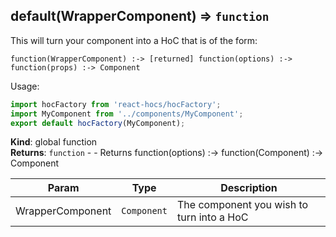 <a name="default"></a>

## default(WrapperComponent) ⇒ <code>function</code>
This will turn your component into a HoC that
is of the form:

```
function(WrapperComponent) :-> [returned] function(options) :-> function(props) :-> Component
```

Usage:

```js
import hocFactory from 'react-hocs/hocFactory';
import MyComponent from '../components/MyComponent';
export default hocFactory(MyComponent);
```

**Kind**: global function  
**Returns**: <code>function</code> - - Returns function(options) :-> function(Component) :-> Component  

| Param | Type | Description |
| --- | --- | --- |
| WrapperComponent | <code>Component</code> | The component you wish to turn into a HoC |

